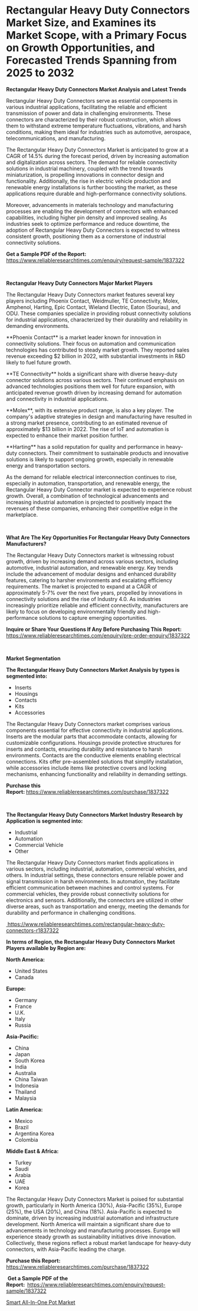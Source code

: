 <p><h1>Rectangular Heavy Duty Connectors Market Size, and Examines its Market Scope, with a Primary Focus on Growth Opportunities, and Forecasted Trends Spanning from 2025 to 2032</h1></p><p><strong>Rectangular Heavy Duty Connectors Market Analysis and Latest Trends</strong></p>
<p><p>Rectangular Heavy Duty Connectors serve as essential components in various industrial applications, facilitating the reliable and efficient transmission of power and data in challenging environments. These connectors are characterized by their robust construction, which allows them to withstand extreme temperature fluctuations, vibrations, and harsh conditions, making them ideal for industries such as automotive, aerospace, telecommunications, and manufacturing.</p><p>The Rectangular Heavy Duty Connectors Market is anticipated to grow at a CAGR of 14.5% during the forecast period, driven by increasing automation and digitalization across sectors. The demand for reliable connectivity solutions in industrial machinery, coupled with the trend towards miniaturization, is propelling innovations in connector design and functionality. Additionally, the rise in electric vehicle production and renewable energy installations is further boosting the market, as these applications require durable and high-performance connectivity solutions.</p><p>Moreover, advancements in materials technology and manufacturing processes are enabling the development of connectors with enhanced capabilities, including higher pin density and improved sealing. As industries seek to optimize performance and reduce downtime, the adoption of Rectangular Heavy Duty Connectors is expected to witness consistent growth, positioning them as a cornerstone of industrial connectivity solutions.</p></p>
<p><strong>Get a Sample PDF of the Report:&nbsp;</strong> <a href="https://www.reliableresearchtimes.com/enquiry/request-sample/1837322?utm_campaign=2139&utm_medium=2&utm_source=Github&utm_content=ia&utm_term=10022025&utm_id=rectangular-heavy-duty-connectors">https://www.reliableresearchtimes.com/enquiry/request-sample/1837322</a></p>
<p>&nbsp;</p>
<p><strong>Rectangular Heavy Duty Connectors Major Market Players</strong></p>
<p><p>The Rectangular Heavy Duty Connectors market features several key players including Phoenix Contact, Weidmuller, TE Connectivity, Molex, Amphenol, Harting, Epic Contact, Wieland Electric, Eaton (Souriau), and ODU. These companies specialize in providing robust connectivity solutions for industrial applications, characterized by their durability and reliability in demanding environments.</p><p>**Phoenix Contact** is a market leader known for innovation in connectivity solutions. Their focus on automation and communication technologies has contributed to steady market growth. They reported sales revenue exceeding $2 billion in 2022, with substantial investments in R&D likely to fuel future growth.</p><p>**TE Connectivity** holds a significant share with diverse heavy-duty connector solutions across various sectors. Their continued emphasis on advanced technologies positions them well for future expansion, with anticipated revenue growth driven by increasing demand for automation and connectivity in industrial applications.</p><p>**Molex**, with its extensive product range, is also a key player. The company's adaptive strategies in design and manufacturing have resulted in a strong market presence, contributing to an estimated revenue of approximately $13 billion in 2022. The rise of IoT and automation is expected to enhance their market position further.</p><p>**Harting** has a solid reputation for quality and performance in heavy-duty connectors. Their commitment to sustainable products and innovative solutions is likely to support ongoing growth, especially in renewable energy and transportation sectors.</p><p>As the demand for reliable electrical interconnection continues to rise, especially in automation, transportation, and renewable energy, the Rectangular Heavy Duty Connector market is expected to experience robust growth. Overall, a combination of technological advancements and increasing industrial automation is projected to positively impact the revenues of these companies, enhancing their competitive edge in the marketplace.</p></p>
<p>&nbsp;</p>
<p><strong>What Are The Key Opportunities For Rectangular Heavy Duty Connectors Manufacturers?</strong></p>
<p><p>The Rectangular Heavy Duty Connectors market is witnessing robust growth, driven by increasing demand across various sectors, including automotive, industrial automation, and renewable energy. Key trends include the advancement of modular designs and enhanced durability features, catering to harsher environments and escalating efficiency requirements. The market is projected to expand at a CAGR of approximately 5-7% over the next five years, propelled by innovations in connectivity solutions and the rise of Industry 4.0. As industries increasingly prioritize reliable and efficient connectivity, manufacturers are likely to focus on developing environmentally friendly and high-performance solutions to capture emerging opportunities.</p></p>
<p><strong>Inquire or Share Your Questions If Any Before Purchasing This Report:</strong> <a href="https://www.reliableresearchtimes.com/enquiry/pre-order-enquiry/1837322?utm_campaign=2139&utm_medium=2&utm_source=Github&utm_content=ia&utm_term=10022025&utm_id=rectangular-heavy-duty-connectors">https://www.reliableresearchtimes.com/enquiry/pre-order-enquiry/1837322</a></p>
<p>&nbsp;</p>
<p><strong>Market Segmentation</strong></p>
<p><strong>The Rectangular Heavy Duty Connectors Market Analysis by types is segmented into:</strong></p>
<p><ul><li>Inserts</li><li>Housings</li><li>Contacts</li><li>Kits</li><li>Accessories</li></ul></p>
<p><p>The Rectangular Heavy Duty Connectors market comprises various components essential for effective connectivity in industrial applications. Inserts are the modular parts that accommodate contacts, allowing for customizable configurations. Housings provide protective structures for inserts and contacts, ensuring durability and resistance to harsh environments. Contacts are the conductive elements enabling electrical connections. Kits offer pre-assembled solutions that simplify installation, while accessories include items like protective covers and locking mechanisms, enhancing functionality and reliability in demanding settings.</p></p>
<p><strong>Purchase this Report:&nbsp;</strong><a href="https://www.reliableresearchtimes.com/purchase/1837322?utm_campaign=2139&utm_medium=2&utm_source=Github&utm_content=ia&utm_term=10022025&utm_id=rectangular-heavy-duty-connectors">https://www.reliableresearchtimes.com/purchase/1837322</a></p>
<p>&nbsp;</p>
<p><strong>The Rectangular Heavy Duty Connectors Market Industry Research by Application is segmented into:</strong></p>
<p><ul><li>Industrial</li><li>Automation</li><li>Commercial Vehicle</li><li>Other</li></ul></p>
<p><p>The Rectangular Heavy Duty Connectors market finds applications in various sectors, including industrial, automation, commercial vehicles, and others. In industrial settings, these connectors ensure reliable power and signal transmission in harsh environments. In automation, they facilitate efficient communication between machines and control systems. For commercial vehicles, they provide robust connectivity solutions for electronics and sensors. Additionally, the connectors are utilized in other diverse areas, such as transportation and energy, meeting the demands for durability and performance in challenging conditions.</p></p>
<p><a href="https://www.reliableresearchtimes.com/rectangular-heavy-duty-connectors-r1837322?utm_campaign=2139&utm_medium=2&utm_source=Github&utm_content=ia&utm_term=10022025&utm_id=rectangular-heavy-duty-connectors">&nbsp;https://www.reliableresearchtimes.com/rectangular-heavy-duty-connectors-r1837322</a></p>
<p><strong>In terms of Region, the Rectangular Heavy Duty Connectors Market Players available by Region are:</strong></p>
<p>
    <p> <strong> North America: </strong>
        <ul>
            <li>United States</li>
            <li>Canada</li>
        </ul>
        </p> 
    <p> <strong> Europe: </strong>
        <ul>
            <li>Germany</li>
            <li>France</li>
            <li>U.K.</li>
            <li>Italy</li>
            <li>Russia</li>
        </ul>
        </p> 
    <p> <strong> Asia-Pacific: </strong>
        <ul>
            <li>China</li>
            <li>Japan</li>
            <li>South Korea</li>
            <li>India</li>
            <li>Australia</li>
            <li>China Taiwan</li>
            <li>Indonesia</li>
            <li>Thailand</li>
            <li>Malaysia</li>
        </ul>
        </p> 
    <p> <strong> Latin America: </strong>
        <ul>
            <li>Mexico</li>
            <li>Brazil</li>
            <li>Argentina Korea</li>
            <li>Colombia</li>
        </ul>
        </p> 
    <p> <strong> Middle East & Africa: </strong>
        <ul>
            <li>Turkey</li>
            <li>Saudi</li>
            <li>Arabia</li>
            <li>UAE</li>
            <li>Korea</li>
        </ul>
    </p>
    </p>
<p><p>The Rectangular Heavy Duty Connectors Market is poised for substantial growth, particularly in North America (30%), Asia-Pacific (35%), Europe (25%), the USA (20%), and China (18%). Asia-Pacific is expected to dominate, driven by increasing industrial automation and infrastructure development. North America will maintain a significant share due to advancements in technology and manufacturing processes. Europe will experience steady growth as sustainability initiatives drive innovation. Collectively, these regions reflect a robust market landscape for heavy-duty connectors, with Asia-Pacific leading the charge.</p></p>
<p><strong>Purchase this Report: </strong><a href="https://www.reliableresearchtimes.com/purchase/1837322?utm_campaign=2139&utm_medium=2&utm_source=Github&utm_content=ia&utm_term=10022025&utm_id=rectangular-heavy-duty-connectors">https://www.reliableresearchtimes.com/purchase/1837322</a></p>
<p>&nbsp;<strong>Get a Sample PDF of the Report:&nbsp;&nbsp;</strong><a href="https://www.reliableresearchtimes.com/enquiry/request-sample/1837322?utm_campaign=2139&utm_medium=2&utm_source=Github&utm_content=ia&utm_term=10022025&utm_id=rectangular-heavy-duty-connectors">https://www.reliableresearchtimes.com/enquiry/request-sample/1837322</a></p>
<p><strong></strong></p>
<p><p><a href="https://github.com/petbigbeepjn/Market-Research-Report-List-1/blob/main/smart-all-in-one-pot-market.md?utm_campaign=2139&utm_medium=2&utm_source=Github&utm_content=ia&utm_term=10022025&utm_id=rectangular-heavy-duty-connectors">Smart All-In-One Pot Market</a></p></p>